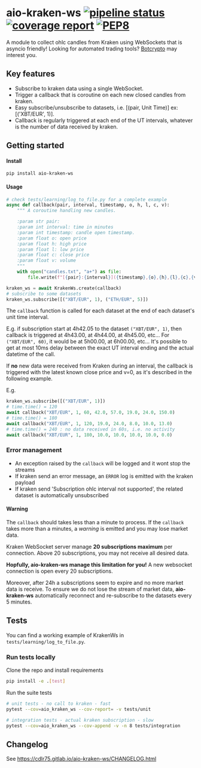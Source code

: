 aio-kraken-ws [![pipeline status](https://gitlab.com/botcrypto/aio-kraken-ws/badges/master/pipeline.svg)](https://gitlab.com/botcrypto/aio-kraken-ws/commits/master)
[![coverage report](https://gitlab.com/botcrypto/aio-kraken-ws/badges/master/coverage.svg)](https://gitlab.com/botcrypto/aio-kraken-ws/commits/master)
[![PEP8](https://img.shields.io/badge/code%20style-pep8-green.svg)](https://www.python.org/dev/peps/pep-0008/)
===

A module to collect ohlc candles from Kraken using WebSockets that is asyncio friendly! Looking for automated trading tools? [Botcrypto](https://botcrypto.io) may interest you.

## Key features

- Subscribe to kraken data using a single WebSocket.
- Trigger a callback that is coroutine on each new closed candles from kraken.
- Easy subscribe/unsubscribe to datasets, i.e. [(pair, Unit Time)] ex: [('XBT/EUR', 1)].
- Callback is regularly triggered at each end of the UT intervals, whatever is the number of data received by kraken.

## Getting started

#### Install

`pip install aio-kraken-ws`

#### Usage

```python
# check tests/learning/log_to_file.py for a complete example
async def callback(pair, interval, timestamp, o, h, l, c, v):
    """ A coroutine handling new candles.

    :param str pair:
    :param int interval: time in minutes
    :param int timestamp: candle open timestamp.
    :param float o: open price
    :param float h: high price
    :param float l: low price
    :param float c: close price
    :param float v: volume
    """
    with open("candles.txt", "a+") as file:
        file.write(f"[{pair}:{interval}]({timestamp},{o},{h},{l},{c},{v})\n")

kraken_ws = await KrakenWs.create(callback)
# subscribe to some datasets
kraken_ws.subscribe([("XBT/EUR", 1), ("ETH/EUR", 5)])
```

The `callback` function is called for each dataset at the end of each dataset's unit time interval.

E.g. if subscription start at 4h42.05 to the dataset `("XBT/EUR", 1)`, then callback is triggered at 4h43.00, at 4h44.00, at 4h45.00, etc... For `("XBT/EUR", 60)`, it would be at 5h00.00, at 6h00.00, etc... It's possible to get at most 10ms delay between the exact UT interval ending and the actual datetime of the call.

If **no** new data were received from Kraken during an interval, the callback is triggered with the latest known close price and v=0, as it's described in the following example.

E.g.
```python
kraken_ws.subscribe([("XBT/EUR", 1)])
# time.time() = 120
await callback("XBT/EUR", 1, 60, 42.0, 57.0, 19.0, 24.0, 150.0)
# time.time() = 180
await callback("XBT/EUR", 1, 120, 19.0, 24.0, 8.0, 10.0, 13.0)
# time.time() = 240 : no data received in 60s, i.e. no activity
await callback("XBT/EUR", 1, 180, 10.0, 10.0, 10.0, 10.0, 0.0)
```

### Error management

- An exception raised by the `callback` will be logged and it wont stop the streams
- If kraken send an error message, an `ERROR` log is emitted with the kraken payload
- If kraken send 'Subscription ohlc interval not supported', the related dataset is automatically unsubscribed

#### Warning

The `callback` should takes less than a minute to process. If the `callback` takes more than a minutes, a *warning* is emitted and you may lose market data.

Kraken WebSocket server manage **20 subscriptions maximum** per connection. Above 20 subscriptions, you may not receive all desired data.

**Hopfully, aio-kraken-ws manage this limitation for you!** A new websocket connection is open every 20 subscriptions.

Moreover, after 24h a subscriptions seem to expire and no more market data is receive. To ensure we do not lose the stream of market data, **aio-kraken-ws** automatically reconnect and re-subscribe to the datasets every 5 minutes.

## Tests

You can find a working example of KrakenWs in `tests/learning/log_to_file.py`.

### Run tests locally

Clone the repo and install requirements
```sh
pip install -e .[test]
```

Run the suite tests
```sh
# unit tests - no call to kraken - fast
pytest --cov=aio_kraken_ws --cov-report= -v tests/unit

# integration tests - actual kraken subscription - slow
pytest --cov=aio_kraken_ws --cov-append -v -n 8 tests/integration
```

## Changelog

See https://cdlr75.gitlab.io/aio-kraken-ws/CHANGELOG.html
